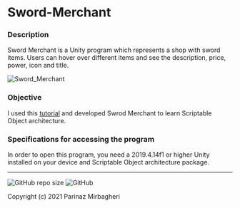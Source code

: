 # Sword-Merchant
### Description
Sword Merchant is a Unity program which represents a shop with sword items. Users can hover over different items and see the description, price, power, icon and title.

![Sword_Merchant](https://user-images.githubusercontent.com/56814825/145714100-a22a06d8-191a-4186-970c-8938e89602cb.gif)


### Objective
I used this [tutorial](https://www.raywenderlich.com/2826197-scriptableobject-tutorial-getting-started) and developed Swrod Merchant to learn Scriptable Object architecture.

### Specifications for accessing the program
In order to open this program, you need a 2019.4.14f1 or higher Unity installed on your device and Scriptable Object architecture package.

-----
![GitHub repo size](https://img.shields.io/github/repo-size/WW164/Sword-Merchant)
![GitHub](https://img.shields.io/github/license/WW164/Sword-Merchant)

Copyright (c) 2021 Parinaz Mirbagheri


